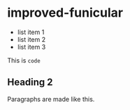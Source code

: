 # improved-funicular

* list item 1
* list item 2
* list item 3

This is `code`

## Heading 2

Paragraphs are made like this.
